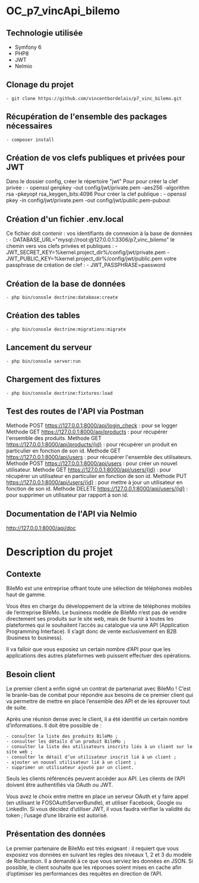 # OC_p7_vincApi_bilemo

## Technologie utilisée

- Symfony 6
- PHP8
- JWT
- Nelmio
  
## Clonage du projet

    - git clone https://github.com/vincentbordelais/p7_vinc_bilemo.git

##  Récupération de l'ensemble des packages nécessaires

    - composer install

##  Création de vos clefs publiques et privées pour JWT

Dans le dossier config, créer le répertoire "jwt" 
Pour pour créer la clef privée :
    - openssl genpkey -out config/jwt/private.pem -aes256 -algorithm rsa -pkeyopt rsa_keygen_bits:4096
Pour créer la clef publique :
    - openssl pkey -in config/jwt/private.pem -out config/jwt/public.pem-pubout    

## Création d'un fichier .env.local

Ce fichier doit contenir :
 vos identifiants de connexion à la base de données :
    - DATABASE_URL="mysql://root:@127.0.0.1:3306/p7_vinc_bilemo"
 le chemin vers vos clefs privées et publiques :
    - JWT_SECRET_KEY=%kernel.project_dir%/config/jwt/private.pem
    - JWT_PUBLIC_KEY=%kernel.project_dir%/config/jwt/public.pem
 votre passphrase de création de clef :
    - JWT_PASSPHRASE=password

## Création de la base de données

    - php bin/console doctrine:database:create

## Création des tables

    - php bin/console doctrine:migrations:migrate    
    
## Lancement du serveur

    - php bin/console server:run
    
## Chargement des fixtures

    - php bin/console doctrine:fixtures:load
    
## Test des routes de l'API via Postman

Methode POST https://127.0.0.1:8000/api/login_check : pour se logger
Methode GET https://127.0.0.1:8000/api/products : pour récupérer l'ensemble des produits.
Methode GET https://127.0.0.1:8000/api/products/{id} : pour récupérer un produit en particulier en fonction de son id.
Methode GET https://127.0.0.1:8000/api/users : pour récupérer l'ensemble des utilisateurs.
Methode POST https://127.0.0.1:8000/api/users : pour créer un nouvel utilisateur.
Methode GET https://127.0.0.1:8000/api/users/{id} : pour récupérer un utilisateur en particulier en fonction de son id.
Methode PUT https://127.0.0.1:8000/api/users/{id} : pour mettre à jour un utilisateur en fonction de son id.
Methode DELETE https://127.0.0.1:8000/api/users/{id} : pour supprimer un utilisateur par rapport à son id.
    
## Documentation de l'API via Nelmio

http://127.0.0.1:8000/api/doc
    



# Description du projet

## Contexte

BileMo est une entreprise offrant toute une sélection de téléphones mobiles haut de gamme.

Vous êtes en charge du développement de la vitrine de téléphones mobiles de l’entreprise BileMo. Le business modèle de BileMo n’est pas de vendre directement ses produits sur le site web, mais de fournir à toutes les plateformes qui le souhaitent l’accès au catalogue via une API (Application Programming Interface). Il s’agit donc de vente exclusivement en B2B (business to business).

Il va falloir que vous exposiez un certain nombre d’API pour que les applications des autres plateformes web puissent effectuer des opérations.

## Besoin client

Le premier client a enfin signé un contrat de partenariat avec BileMo ! C’est le branle-bas de combat pour répondre aux besoins de ce premier client qui va permettre de mettre en place l’ensemble des API et de les éprouver tout de suite.

 Après une réunion dense avec le client, il a été identifié un certain nombre d’informations. Il doit être possible de :

    - consulter la liste des produits BileMo ;
    - consulter les détails d’un produit BileMo ;
    - consulter la liste des utilisateurs inscrits liés à un client sur le site web ;
    - consulter le détail d’un utilisateur inscrit lié à un client ;
    - ajouter un nouvel utilisateur lié à un client ;
    - supprimer un utilisateur ajouté par un client.

Seuls les clients référencés peuvent accéder aux API. Les clients de l’API doivent être authentifiés via OAuth ou JWT.

Vous avez le choix entre mettre en place un serveur OAuth et y faire appel (en utilisant le FOSOAuthServerBundle), et utiliser Facebook, Google ou LinkedIn. Si vous décidez d’utiliser JWT, il vous faudra vérifier la validité du token ; l’usage d’une librairie est autorisé.

## Présentation des données

Le premier partenaire de BileMo est très exigeant : il requiert que vous exposiez vos données en suivant les règles des niveaux 1, 2 et 3 du modèle de Richardson. Il a demandé à ce que vous serviez les données en JSON. Si possible, le client souhaite que les réponses soient mises en cache afin d’optimiser les performances des requêtes en direction de l’API.

